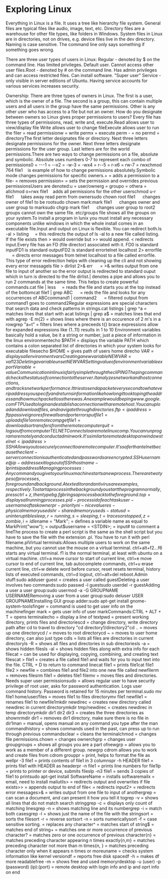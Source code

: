 # Exploring Linux

Everything in Linux is a file. It uses a tree like hierarchy file system. General files are typical files like audio, image, text, etc. Directory files are a warehouse for other file types, like folders in Windows. System files in Linux are in directories, not on drives, e.g. device files live in the dev directory. Naming is case sensitive. The command line only says something if something goes wrong.

There are three user types of users in Linux:
Regular - denoted by $ on the command line. Has limited privileges. 
Default user. Cannot access other user files.Root - denoted by # on the command line. Has admin privileges and can access restricted files. Can install software. "Super user"
Service - only visible in server editions of Ubuntu. Having service accounts for various services increases security.

Ownership: There are three types of owners in Linux. The first is a user, which is the owner of a file. The second is a group, this can contain multiple users and all users in the group have the same permissions. Other is any other user who has access to a file but not an owner. How do you designate between owners so Linux gives proper permissions to users? Every file has three types of permissions, read, write and, execute.Read allows user to view/display file Write allows user to change fileExecute allows user to run the filer = read permissionw = write permx = execute perm - = no permd = directoryThe first letter designates file or directory. Next three letters designate permissions for the owner. Next three letters designate permissions for the user group. Last letters are for the world permissions.There are two ways to change permissions on a file, absolute and symbolic. Absolute uses numbers 0-7 to represent each combo of permissions0 = ---1 = --x2 = -w-3 = -wx4 = r--5 = r-x6 = rw-7 = rwxchmod 764 file1    is example of how to change permissions absolutely.Symbolic mode changes permissions for specific owners.+ = adds a permission to a file- = removes permission= = sets the permission and overrides previous permissionsUsers are denoted:u = user/ownerg = groupo = othera = allchmod o=rwx file1    adds all permissions for the other userschmod u-r file1      takes away read perm from ownersudo chown root file1      changes owner of file1 to be rootsudo chown mark:mark file1      changes owner and user group to marksudo chgrp mark file1      changes user group to root2 groups cannot own the same file. etc/groups file shows all the groups on your system.‍To install a program in lunix you must install any necessary components unlike windows in which the whole install comes in an executable file.Input and output on Linux is flexible. You can redirect both.ls -al > listing     = this redirects the output of ls -al to a new file called listing. If the file exists then > would override but >> would append. < redirects input.Every file has an FD (file director) associated with it. FD0 is standard inputFD1 is standard outputFD2 is standard errortelnet localhost 2> errorfile      = directs error messages from telnet localhost to a file called errorfile. This type of error redirection helps with cleaning up the cli and not showing every error messagels file > dirlist 2>& err      = >& writes output from one file to input of another so the error output is redirected to standard ouput which in turn is directed to the file dirlist.‍| denotes a pipe and allows you to run 2 commands at the same time. This helps to create powerful commands.cat file | less     = reads the file and starts you at the top instead of the bottomcat file1 | grep ABC      = reds the file and looks for any occurrences of ABCcommand1 | command2      = filtered output from command1 goes to command2‍Regular expressions are special characters that search data and check patterns in strings.cat listings | grep ^a = matches lines that start with acat listings | grep a$ = matches lines that end with agrep -E m\{2} = shows lines where there is an occurence of 2 m's in a rowgrep "a\+t" = filters lines where a preceeds t{} brace expressions allow for expanded expressions like {1..11} results in 1 to 10 ‍Environment variables basically hold a value, be it a string or number, just a piece of information in the linux environmentecho $PATH = displays the variable PATH which contains a colon separated list of directories in which your system looks for executable filesecho $HOME = gives path of users home direcho $VAR = displays all environment varsCreating a new variableNEWVAR=val123Deleting a variableunset NEWVARSetting value of environment variableexport Variable=value‍Communication in linux is fairly simple through the cliPINGThe ping command checks the status of connection to the server. It analyzes network and host connections, and tracks network performance. It tries to send a packet every second to whatever ip address you specify and returns information like how long it took to ping the address and how much packet loss there was. An example would be ping www.google.comFTPUsed to log in and establish a connection with a remote host. You can upload and download files, and navigate through directories. ftp <ip address>ftp passive ignores firewalls and port errorsput file1 = uploads file1 on remote compget file1 = downloads or transfers from the remote computerquit = logs out from computerTELNETConnects to a remote linux comp. You can run programs remotely and conduct admin work. It's similar to remote desktop on windowstelnet <ip address>SSHAllows you to securely connect to a remote computer. It's safer than telnet because the client-server connection is authenticated and passwords are encrypted.SSH username@ip-addressexit logs out of SSHhostname -I prints ip address‍Managing processes:Any command you give to your linux machine starts a new process. There are two types of processes, foreground and background. A text editor and antivirus are examples, respectively. To start a process in the background you start the program normally, press ctrl+z, then type bg. fg brings a process back to the foreground.top = displays all running processes.pid - process id of each taskuser - username of task ownerpr - priorityni - nice valueres - physical memory usedshr - shared memory useds - statusd = uninteruptible sleep, r = running, s = sleeping, t = traces or stopped, z = zombie, i = idle%mem - physical memory usedtime+ = total cpu timecommand = command nameps = snapshot of process status (ps ux)pidof <name> = checks the pid of program nameps PID = checks status of PIDkill PID = kills the process, you have to know the number of the pid‍Niceness is priority in linux. It goes from -20 to 19 and lower niceness is higher priority. Default is 0.nice -n 2 firefox = starts firefix with a priority of 2sudo renice 5 -p PID = you need the pid to change niceness value of the process‍VI editor:It's a specifically linux file editor that exists on basically every linux distro. The editor opens in command mode and ionly understands commands. Moves the cursor, cuts, copies, and saves changes. Insert mode allows you to insert text and you must press 'i' to get into the mode. ESC to save changes in insert mode. 'o' opens a new line. 'a' writes after the cursor. shift zz or :wq saves and quits. :w is for saving and :q is for quitting.‍Shell scripting:The kernel makes communication between hardware abd siftware possible. The shell is the outermost layer of the kernel and is accessed from the terminal. Shell scripting allows users to write a series of commands to combine command and reduce time and effort.Creating a shell script:create a file with a text editor like viname script file with extension .shstart the script with #!/bin/shwrite some codesave the file, making sure its in the form filename.shexecute the script with bash filename.shPerl creates programs, can handle database management and emails, gui dev, and network and sys admin. The benefit of programming with perl is that it doesnt casue portability issues like shell scripting can.$name = "Mark"; = defines a variable name as equal to MarkPrint("wow"); = output$username = <STDIN>; = input# to comment a lineThe process to create a perl script is the same as the shell script but you have to save the file with the extension .pl. You have to run it with perl filename.pl‍Virtual terminals:Allows multiple users to work on the same machine, but you cannot use the mouse on a virtual terminal. ctrl+alt+f2...f6 starts any virtual terminal. f1 is the normal terminal, at least with ubuntu on a virtual machine. ctrl+a move cursor to start of current line, ctrl+e move cursor to end of current line, tab autocomplete commands, ctrl+u erase current line, ctrl+w delete word before cursor, reset resets terminal, history lists of executed commands, ctrl+d logout, ctrl+alt+del reboot.‍Admin stuff:sudo adduser guest = creates a user called guestDeleting a user involves two commands:sudo passwd -l guestsudo userdel -r guestAdding a user a user group:sudo usermod -a -G GROUPNAME USERNAMERemoving a user from a user group:sudo deluser USER GROUPNAMEInstalling GUI group adder:sudo apt-get install gnome-system-toolsfinger = command is used to get user info on the machinefinger mark = gets user info of user markCommands:CTRL + ALT + T = opens terminalecho = display a line of textpwd = present working directory, prints files and directoriescd = change directory, write directory path after cd to travel to directory "cd directory1/directory2"cd .. = moves up one directorycd / = moves to root directorycd ~ = moves to user home directory, can also just type cdls = lists all files are directories in current directoryls -R = shows all files and directories in sub directoriesls -a = shows hidden filesls -al = shows hidden files along with extra info for each filecat = can be used for displaying, copying, combining, and creating text filescat > file1 = creates a file called file1 and waits for you to input text into the file. CTRL + D to return to command linecat file1 = prints file1cat file1 file2 > newfile = combines file1 and file2 into one new file called newfilerm = removes filesrm file1 = deletes file1 filemv = moves files and directories. Needs super user permissionsudo = allows regular user to have security privilege of root user, asks for password authentication. Logs user command history. Password is retained for 15 minutes per terminal.sudo mv file1 home/user/files = moves file1 to files directorymv file1 newfile1 = renames file1 to newfile1mkdir newdirec = creates new directory called newdirec in current directorymkdir tmp/newdirec = creates newdirec in temp directorymkdir dir1 dir2 dir3 = creates the three directories as shownrmdir dir1 = removes dir1 directory, make sure there is no file in dir1man = manual, opens manual on any command you type after the man commandhistory = shows commands used in the past, can press up to run through previous commandsclear = cleans the terminalchmod = changes file permissions.chown = changes ownerchgrp = changes user groupgroups = shows all groups you are a part ofnewgrp = allows you to work as a member of a different group. newgrp cdrom allows you to work and create files from cdrom grouppr = print, helps to format the file as wellpr -3 file1 = prints contents of file1 in 3 columnspr -h HEADER file1 = prints file1 with HEADER as headerpr -n file1 = prints line numbers for file1lp = prints to printer or device, submits fileslp -n3 file1 = sends 3 copies of file1 to printsudo apt-get install SoftwareName = installs softwaremailx = email, need to install mailutils> = redirects output and overwrites if file exists>> = appends output to end of file< = redirects input2> = redirects error messages>& = writes output from one file to input of anothergrep = can scan a document, and can present it how you tell it togrep -v = shows all lines that do not match search stringgrep -c = displays only count of matching linesgrep -n = shows matching line and its numbergrep -i = match both casesgrep -l = shows just the name of the file with the stringsort = sorts the filesort -r = reverse sortsort -n = sorts numericallysort -f = case sensitive sorting. = replaces any character^ = matches start of string$ = matches end of string\+ = matches one or more occurrence of previous character\? = matches zero or one occurrence of previous character{n} = matches preceding character appearing n times exactly{n,m} = matches preceding character not more than m times{n, } = matches preceding character only when it appears n times or moreuname = checks system information like kernel versiondf = reports free disk spacedf -h = makes df more readablefree -m = shows free and used memoryrdesktop -u (user) -p (password) (ip):(port) = remote desktop with login info and ip and oprt info on end
